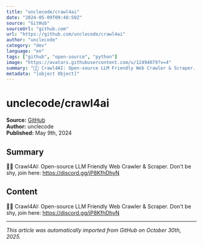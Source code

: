 ```yaml
---
title: "unclecode/crawl4ai"
date: "2024-05-09T09:48:50Z"
source: "GitHub"
sourceUrl: "github.com"
url: "https://github.com/unclecode/crawl4ai"
author: "unclecode"
category: "dev"
language: "en"
tags: ["github", "open-source", "python"]
image: "https://avatars.githubusercontent.com/u/12494079?v=4"
summary: "🚀🤖 Crawl4AI: Open-source LLM Friendly Web Crawler & Scraper. Don't be shy, join here: https://discord.gg/jP8KfhDhyN"
metadata: "[object Object]"
---
```


# unclecode/crawl4ai

**Source:** [GitHub](https://github.com/unclecode/crawl4ai)  
**Author:** unclecode  
**Published:** May 9th, 2024  

## Summary

🚀🤖 Crawl4AI: Open-source LLM Friendly Web Crawler & Scraper. Don't be shy, join here: https://discord.gg/jP8KfhDhyN

## Content

🚀🤖 Crawl4AI: Open-source LLM Friendly Web Crawler & Scraper. Don't be shy, join here: https://discord.gg/jP8KfhDhyN

---

*This article was automatically imported from GitHub on October 30th, 2025.*
